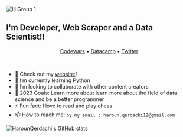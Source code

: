 ![lil Group 1](https://user-images.githubusercontent.com/77006967/151198935-a2c6cea6-1201-4165-b23a-a800cf6b4afe.png)
## I'm Developer, Web Scraper and a Data Scientist!!
<p align="center">
  <a href="https://www.codewars.com/users/HarounQerdachi">Codewars</a> •
<!--   <a href="https://www.hackerrank.com/haroun_qerdachi1">HackerRank</a> •
  <a href="https://www.freecodecamp.org/HarounQer">FreeCodeCamp</a> • -->
  <a href="https://app.datacamp.com/profile/harounqer">Datacamp</a> •
  <a href="https://twitter.com/HarounQer">Twitter</a> 
</p>

<!-- ---
<h4 align="center" >
Hi there i'm Haroun Qerdachi a Web Developer and Data Scientist , i'm currently practicing Python.
</h4> -->

<br>

- 🔭 Check out my [website:](http://walo.cf/)!
- 🌱 I’m currently learning Python
- 👯 I’m looking to collaborate with other content creators
- 🥅 2023 Goals: Learn more about learn more about the field of data science and be a better programmer
- ⚡ Fun fact: I love to read and play chess
- 📫 How to reach me: `by my email : haroun.qerdachi12@gmail.com`

![HarounQerdachi's GitHub stats](https://github-readme-stats.vercel.app/api?username=HarounQerdachi&show_icons=true)
